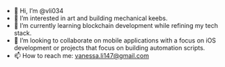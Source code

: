 - 👋 Hi, I’m @vli034
- 👀 I’m interested in art and building mechanical keebs.
- 🌱 I’m currently learning blockchain development while refining my tech stack.
- 💞️ I’m looking to collaborate on mobile applications with a focus on iOS development or projects that focus on building automation scripts.
- 📫 How to reach me: vanessa.li147@gmail.com

<!---
vli034/vli034 is a ✨ special ✨ repository because its `README.md` (this file) appears on your GitHub profile.
You can click the Preview link to take a look at your changes.
--->
